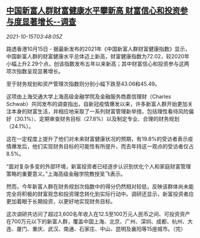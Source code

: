 <!--1634270463000-->
[中国新富人群财富健康水平攀新高 财富信心和投资参与度显著增长--调查](https://cn.reuters.com/article/china-wealth-health-survey-1015-idCNKBS2H50A3)
------

<div><i>2021-10-15T03:48:05Z</i></div><p>路透香港10月15日 - 据最新发布的2021年《中国新富人群财富健康指数》显示，中国新富人群的财富健康水平总体迈上新高，财富健康指数为72.02，较2020年小幅上升2.29个点，创该指数发布五年以来新高；其中财富信心和投资参与这两项次指数呈现显著增长。</p><p>至于财务规划和资产管理次指数则分别小幅下跌至43.06和45.49。</p><p>这项由上海交通大学上海高级金融学院及金融服务商嘉信理财（Charles Schwab）共同发布的调查指出，自新冠疫情爆发以来，许多新富人群开始更加关注本身的财富生活，并相应地采取了一系列财富管理新举措，包括理性看待风险偏好（30.1%）、定期审查财务目标（27.8%）以及制定专业、合理的财务规划（24.1%）。</p><p>这在一定程度上提升了他们对未来财富健康状况的预期，有19.8%的受访者表示疫情爆发后，他们实现财务目标的可能性有所提升，而去年持这一观点的受访者仅占8.5%。</p><p>“面对复杂多变的外部环境，新富投资者已经逐步认识到优化个人和家庭财富管理策略的重要意义。”上海高级金融学院教授吴飞表示。</p><p>然而，今年新富人群在财务规划次指数中的得分仍然相对较低，反映该群体尚未能完全将积极的财富观念和投资理念转化到实际行动中。调研还显示，新富投资者应更加着眼于长期投资，以更好地实现财务目标。</p><p>这次调研共访问了超过3,600名年收入在12.5至100万元人民币之间、可投资资产在700万元以下的新富人群，覆盖中国上海、北京、广州、深圳、成都、杭州、大连、厦门、重庆、武汉、南通、石家庄、中山、昆明及襄阳等15座城市。（完）</p>
